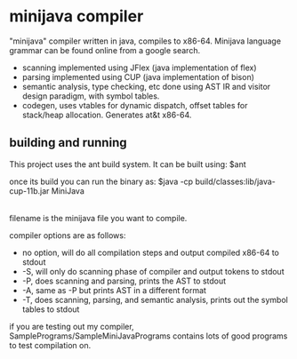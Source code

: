 # minijava compiler
"minijava" compiler written in java, compiles to x86-64. Minijava language grammar can be found online from a google search.

- scanning implemented using JFlex (java implementation of flex)
- parsing implemented using CUP (java implementation of bison)
- semantic analysis, type checking, etc done using AST IR and visitor design paradigm, with symbol tables.
- codegen, uses vtables for dynamic dispatch, offset tables for stack/heap allocation. Generates at&t x86-64.

## building and running
This project uses the ant build system. It can be built using:
$ant

once its build you can run the binary as:
$java -cp build/classes:lib/java-cup-11b.jar MiniJava <option> <filename>

filename is the minijava file you want to compile.

compiler options are as follows:
- no option, will do all compilation steps and output compiled x86-64 to stdout
- -S, will only do scanning phase of compiler and output tokens to stdout
- -P, does scanning and parsing, prints the AST to stdout
- -A, same as -P but prints AST in a different format
- -T, does scanning, parsing, and semantic analysis, prints out the symbol tables to stdout

if you are testing out my compiler, SamplePrograms/SampleMiniJavaPrograms contains lots of good programs to test compilation on.
